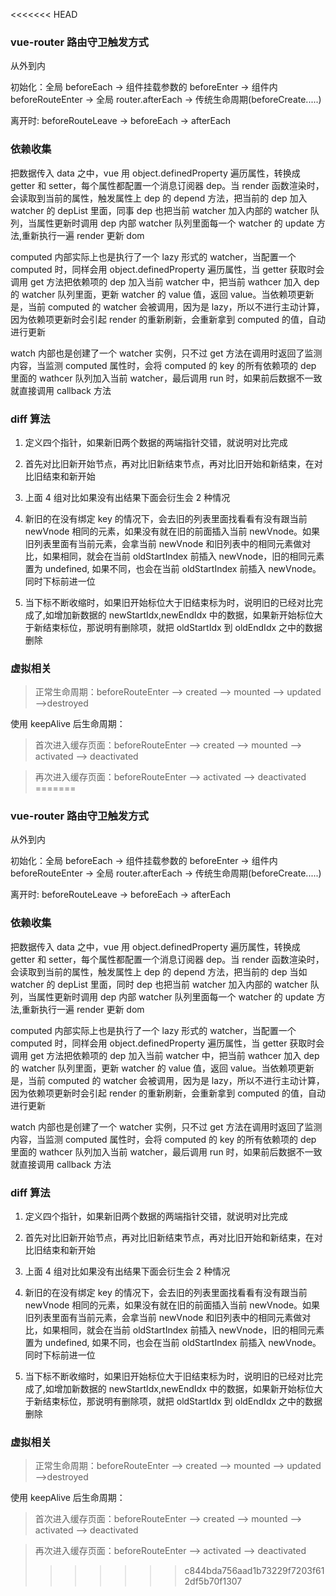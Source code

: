 <<<<<<< HEAD
<!--
 * @Author: 谢树宏
 * @Date: 2022-02-14 14:02:43
 * @LastEditors: 谢树宏 384180258@qq.com
 * @LastEditTime: 2023-03-06
 * @FilePath: /about-study/vue.md
-->

### vue-router 路由守卫触发方式

从外到内

初始化：全局 beforeEach -> 组件挂载参数的 beforeEnter -> 组件内 beforeRouteEnter -> 全局 router.afterEach -> 传统生命周期(beforeCreate.....)

离开时: beforeRouteLeave -> beforeEach -> afterEach

### 依赖收集

把数据传入 data 之中，vue 用 object.definedProperty 遍历属性，转换成 getter 和 setter，每个属性都配置一个消息订阅器 dep。当 render 函数渲染时，会读取到当前的属性，触发属性上 dep 的 depend 方法，把当前的 dep 加入 watcher 的 depList 里面，同事 dep 也把当前 watcher 加入内部的 watcher 队列，当属性更新时调用 dep 内部 watcher 队列里面每一个 watcher 的 update 方法,重新执行一遍 render 更新 dom

computed 内部实际上也是执行了一个 lazy 形式的 watcher，当配置一个 computed 时，同样会用 object.definedProperty 遍历属性，当 getter 获取时会调用 get 方法把依赖项的 dep 加入当前 watcher 中，把当前 wathcer 加入 dep 的 watcher 队列里面，更新 watcher 的 value 值，返回 value。当依赖项更新是，当前 computed 的 watcher 会被调用，因为是 lazy，所以不进行主动计算，因为依赖项更新时会引起 render 的重新刷新，会重新拿到 computed 的值，自动进行更新

watch 内部也是创建了一个 watcher 实例，只不过 get 方法在调用时返回了监测内容，当监测 computed 属性时，会将 computed 的 key 的所有依赖项的 dep 里面的 wathcer 队列加入当前 watcher，最后调用 run 时，如果前后数据不一致就直接调用 callback 方法

### diff 算法

1. 定义四个指针，如果新旧两个数据的两端指针交错，就说明对比完成
2. 首先对比旧新开始节点，再对比旧新结束节点，再对比旧开始和新结束，在对比旧结束和新开始
3. 上面 4 组对比如果没有出结果下面会衍生会 2 种情况

4. 新旧的在没有绑定 key 的情况下，会去旧的列表里面找看看有没有跟当前 newVnode 相同的元素，如果没有就在旧的前面插入当前 newVnode。如果旧列表里面有当前元素，会拿当前 newVnode 和旧列表中的相同元素做对比，如果相同，就会在当前 oldStartIndex 前插入 newVnode，旧的相同元素置为 undefined, 如果不同，也会在当前 oldStartIndex 前插入 newVnode。同时下标前进一位

5. 当下标不断收缩时，如果旧开始标位大于旧结束标为时，说明旧的已经对比完成了,如增加新数据的 newStartIdx,newEndIdx 中的数据，如果新开始标位大于新结束标位，那说明有删除项，就把 oldStartIdx 到 oldEndIdx 之中的数据删除

### 虚拟相关

> 正常⽣命周期：beforeRouteEnter --> created --> mounted --> updated -->destroyed

使⽤ keepAlive 后⽣命周期：

> ⾸次进⼊缓存页⾯：beforeRouteEnter --> created --> mounted --> activated --> deactivated

> 再次进⼊缓存页⾯：beforeRouteEnter --> activated --> deactivated
=======
<!--
 * @Author: 谢树宏
 * @Date: 2022-02-14 14:02:43
 * @LastEditors: chl123-eng 1326090238@qq.com
 * @LastEditTime: 2023-04-10 17:08:44
 * @FilePath: /about-study/vue.md
-->

### vue-router 路由守卫触发方式

从外到内

初始化：全局 beforeEach -> 组件挂载参数的 beforeEnter -> 组件内 beforeRouteEnter -> 全局 router.afterEach -> 传统生命周期(beforeCreate.....)

离开时: beforeRouteLeave -> beforeEach -> afterEach

### 依赖收集

把数据传入 data 之中，vue 用 object.definedProperty 遍历属性，转换成 getter 和 setter，每个属性都配置一个消息订阅器 dep。当 render 函数渲染时，会读取到当前的属性，触发属性上 dep 的 depend 方法，把当前的 dep 当如 watcher 的 depList 里面，同时 dep 也把当前 watcher 加入内部的 watcher 队列，当属性更新时调用 dep 内部 watcher 队列里面每一个 watcher 的 update 方法,重新执行一遍 render 更新 dom

computed 内部实际上也是执行了一个 lazy 形式的 watcher，当配置一个 computed 时，同样会用 object.definedProperty 遍历属性，当 getter 获取时会调用 get 方法把依赖项的 dep 加入当前 watcher 中，把当前 wathcer 加入 dep 的 watcher 队列里面，更新 watcher 的 value 值，返回 value。当依赖项更新是，当前 computed 的 watcher 会被调用，因为是 lazy，所以不进行主动计算，因为依赖项更新时会引起 render 的重新刷新，会重新拿到 computed 的值，自动进行更新

watch 内部也是创建了一个 watcher 实例，只不过 get 方法在调用时返回了监测内容，当监测 computed 属性时，会将 computed 的 key 的所有依赖项的 dep 里面的 wathcer 队列加入当前 watcher，最后调用 run 时，如果前后数据不一致就直接调用 callback 方法

### diff 算法

1. 定义四个指针，如果新旧两个数据的两端指针交错，就说明对比完成
2. 首先对比旧新开始节点，再对比旧新结束节点，再对比旧开始和新结束，在对比旧结束和新开始
3. 上面 4 组对比如果没有出结果下面会衍生会 2 种情况

4. 新旧的在没有绑定 key 的情况下，会去旧的列表里面找看看有没有跟当前 newVnode 相同的元素，如果没有就在旧的前面插入当前 newVnode。如果旧列表里面有当前元素，会拿当前 newVnode 和旧列表中的相同元素做对比，如果相同，就会在当前 oldStartIndex 前插入 newVnode，旧的相同元素置为 undefined, 如果不同，也会在当前 oldStartIndex 前插入 newVnode。同时下标前进一位

5. 当下标不断收缩时，如果旧开始标位大于旧结束标为时，说明旧的已经对比完成了,如增加新数据的 newStartIdx,newEndIdx 中的数据，如果新开始标位大于新结束标位，那说明有删除项，就把 oldStartIdx 到 oldEndIdx 之中的数据删除

### 虚拟相关

> 正常⽣命周期：beforeRouteEnter --> created --> mounted --> updated -->destroyed

使⽤ keepAlive 后⽣命周期：

> ⾸次进⼊缓存页⾯：beforeRouteEnter --> created --> mounted --> activated --> deactivated

> 再次进⼊缓存页⾯：beforeRouteEnter --> activated --> deactivated
>>>>>>> c844bda756aad1b73229f7203f612df5b70f1307

